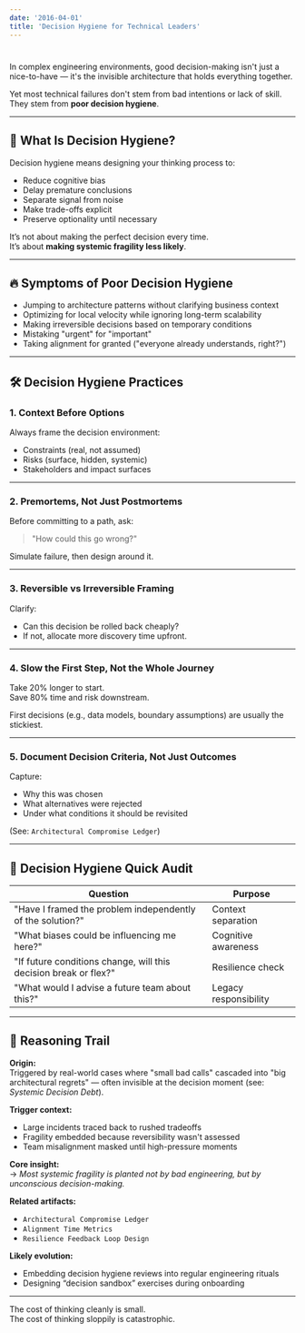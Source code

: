 ```yaml
---
date: '2016-04-01'
title: 'Decision Hygiene for Technical Leaders'
---
```


# 

In complex engineering environments, good decision-making isn't just a nice-to-have — it's the invisible architecture that holds everything together.

Yet most technical failures don't stem from bad intentions or lack of skill.  
They stem from **poor decision hygiene**.

---

## 🧠 What Is Decision Hygiene?

Decision hygiene means designing your thinking process to:

- Reduce cognitive bias  
- Delay premature conclusions  
- Separate signal from noise  
- Make trade-offs explicit  
- Preserve optionality until necessary

It’s not about making the perfect decision every time.  
It’s about **making systemic fragility less likely**.

---

## 🔥 Symptoms of Poor Decision Hygiene

- Jumping to architecture patterns without clarifying business context
- Optimizing for local velocity while ignoring long-term scalability
- Making irreversible decisions based on temporary conditions
- Mistaking "urgent" for "important"
- Taking alignment for granted ("everyone already understands, right?")

---

## 🛠 Decision Hygiene Practices

### 1. **Context Before Options**
Always frame the decision environment:
- Constraints (real, not assumed)
- Risks (surface, hidden, systemic)
- Stakeholders and impact surfaces

---

### 2. **Premortems, Not Just Postmortems**
Before committing to a path, ask:
> "How could this go wrong?"

Simulate failure, then design around it.

---

### 3. **Reversible vs Irreversible Framing**
Clarify:
- Can this decision be rolled back cheaply?
- If not, allocate more discovery time upfront.

---

### 4. **Slow the First Step, Not the Whole Journey**
Take 20% longer to start.  
Save 80% time and risk downstream.

First decisions (e.g., data models, boundary assumptions) are usually the stickiest.

---

### 5. **Document Decision Criteria, Not Just Outcomes**
Capture:
- Why this was chosen
- What alternatives were rejected
- Under what conditions it should be revisited

(See: `Architectural Compromise Ledger`)

---

## 📏 Decision Hygiene Quick Audit

| Question | Purpose |
|----------|---------|
| "Have I framed the problem independently of the solution?" | Context separation |
| "What biases could be influencing me here?" | Cognitive awareness |
| "If future conditions change, will this decision break or flex?" | Resilience check |
| "What would I advise a future team about this?" | Legacy responsibility |

---

## 🧭 Reasoning Trail

**Origin:**  
Triggered by real-world cases where "small bad calls" cascaded into "big architectural regrets" — often invisible at the decision moment (see: *Systemic Decision Debt*).

**Trigger context:**  
- Large incidents traced back to rushed tradeoffs
- Fragility embedded because reversibility wasn't assessed
- Team misalignment masked until high-pressure moments

**Core insight:**  
→ *Most systemic fragility is planted not by bad engineering, but by unconscious decision-making.*

**Related artifacts:**  
- `Architectural Compromise Ledger`  
- `Alignment Time Metrics`  
- `Resilience Feedback Loop Design`

**Likely evolution:**  
- Embedding decision hygiene reviews into regular engineering rituals  
- Designing “decision sandbox” exercises during onboarding

---

The cost of thinking cleanly is small.  
The cost of thinking sloppily is catastrophic.
